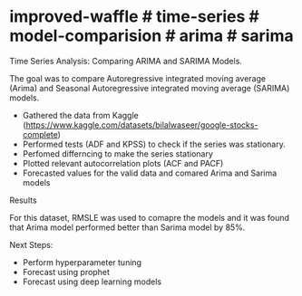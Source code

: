 # improved-waffle # time-series # model-comparision # arima # sarima

Time Series Analysis: Comparing ARIMA and SARIMA Models.

The goal was to compare Autoregressive integrated moving average (Arima) and Seasonal Autoregressive integrated moving average (SARIMA) models. 

- Gathered the data from Kaggle (https://www.kaggle.com/datasets/bilalwaseer/google-stocks-complete)
- Performed tests (ADF and KPSS) to check if the series was stationary.
- Perfomed differncing to make the series stationary
- Plotted relevant autocorrelation plots (ACF and PACF)
- Forecasted values for the valid data and comared Arima and Sarima models

Results

For this dataset, RMSLE was used to comapre the models and it was found that Arima model performed better than Sarima model by 85%.

Next Steps:
- Perform hyperparameter tuning
- Forecast using prophet
- Forecast using deep learning models
